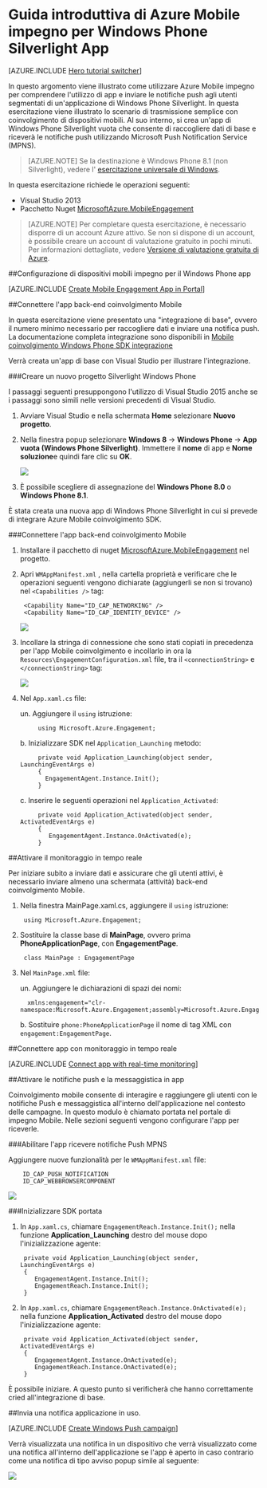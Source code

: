 <properties
    pageTitle="Guida introduttiva di Azure Mobile impegno per Windows Phone Silverlight App"
    description="Informazioni su come usare Azure Mobile coinvolgimento con le notifiche push e analitica per le applicazioni di Windows Phone Silverlight."
    services="mobile-engagement"
    documentationCenter="windows"
    authors="piyushjo"
    manager="dwrede"
    editor="" />

<tags
    ms.service="mobile-engagement"
    ms.workload="mobile"
    ms.tgt_pltfrm="mobile-windows-phone"
    ms.devlang="dotnet"
    ms.topic="hero-article"
    ms.date="08/19/2016"
    ms.author="piyushjo" />

# <a name="get-started-with-azure-mobile-engagement-for-windows-phone-silverlight-apps"></a>Guida introduttiva di Azure Mobile impegno per Windows Phone Silverlight App

[AZURE.INCLUDE [Hero tutorial switcher](../../includes/mobile-engagement-hero-tutorial-switcher.md)]

In questo argomento viene illustrato come utilizzare Azure Mobile impegno per comprendere l'utilizzo di app e inviare le notifiche push agli utenti segmentati di un'applicazione di Windows Phone Silverlight.
In questa esercitazione viene illustrato lo scenario di trasmissione semplice con coinvolgimento di dispositivi mobili. Al suo interno, si crea un'app di Windows Phone Silverlight vuota che consente di raccogliere dati di base e riceverà le notifiche push utilizzando Microsoft Push Notification Service (MPNS).

> [AZURE.NOTE] Se la destinazione è Windows Phone 8.1 (non Silverlight), vedere l' [esercitazione universale di Windows](mobile-engagement-windows-store-dotnet-get-started.md).

In questa esercitazione richiede le operazioni seguenti:

+ Visual Studio 2013
+ Pacchetto Nuget [MicrosoftAzure.MobileEngagement]

> [AZURE.NOTE] Per completare questa esercitazione, è necessario disporre di un account Azure attivo. Se non si dispone di un account, è possibile creare un account di valutazione gratuito in pochi minuti. Per informazioni dettagliate, vedere [Versione di valutazione gratuita di Azure](https://azure.microsoft.com/pricing/free-trial/?WT.mc_id=A0E0E5C02&amp;returnurl=http%3A%2F%2Fazure.microsoft.com%2Fen-us%2Fdocumentation%2Farticles%2Fmobile-engagement-windows-phone-get-started).

##<a id="setup-azme"></a>Configurazione di dispositivi mobili impegno per il Windows Phone app

[AZURE.INCLUDE [Create Mobile Engagement App in Portal](../../includes/mobile-engagement-create-app-in-portal-new.md)]

##<a id="connecting-app"></a>Connettere l'app back-end coinvolgimento Mobile

In questa esercitazione viene presentato una "integrazione di base", ovvero il numero minimo necessario per raccogliere dati e inviare una notifica push. La documentazione completa integrazione sono disponibili in [Mobile coinvolgimento Windows Phone SDK integrazione](mobile-engagement-windows-phone-sdk-overview.md)

Verrà creata un'app di base con Visual Studio per illustrare l'integrazione.

###<a name="create-a-new-windows-phone-silverlight-project"></a>Creare un nuovo progetto Silverlight Windows Phone

I passaggi seguenti presuppongono l'utilizzo di Visual Studio 2015 anche se i passaggi sono simili nelle versioni precedenti di Visual Studio. 

1. Avviare Visual Studio e nella schermata **Home** selezionare **Nuovo progetto**.

2. Nella finestra popup selezionare **Windows 8** -> **Windows Phone** -> **App vuota (Windows Phone Silverlight)**. Immettere il **nome** di app e **Nome soluzione**e quindi fare clic su **OK**.

    ![][1]

3. È possibile scegliere di assegnazione del **Windows Phone 8.0** o **Windows Phone 8.1**.

È stata creata una nuova app di Windows Phone Silverlight in cui si prevede di integrare Azure Mobile coinvolgimento SDK.

###<a name="connect-your-app-to-the-mobile-engagement-backend"></a>Connettere l'app back-end coinvolgimento Mobile

1. Installare il pacchetto di nuget [MicrosoftAzure.MobileEngagement] nel progetto.

2. Apri `WMAppManifest.xml` , nella cartella proprietà e verificare che le operazioni seguenti vengono dichiarate (aggiungerli se non si trovano) nel `<Capabilities />` tag:

        <Capability Name="ID_CAP_NETWORKING" />
        <Capability Name="ID_CAP_IDENTITY_DEVICE" />

    ![][2]

3. Incollare la stringa di connessione che sono stati copiati in precedenza per l'app Mobile coinvolgimento e incollarlo in ora la `Resources\EngagementConfiguration.xml` file, tra il `<connectionString>` e `</connectionString>` tag:

    ![][3]

4. Nel `App.xaml.cs` file:

    un. Aggiungere il `using` istruzione:

            using Microsoft.Azure.Engagement;

    b. Inizializzare SDK nel `Application_Launching` metodo:

            private void Application_Launching(object sender, LaunchingEventArgs e)
            {
              EngagementAgent.Instance.Init();
            }

    c. Inserire le seguenti operazioni nel `Application_Activated`:

            private void Application_Activated(object sender, ActivatedEventArgs e)
            {
               EngagementAgent.Instance.OnActivated(e);
            }

##<a id="monitor"></a>Attivare il monitoraggio in tempo reale

Per iniziare subito a inviare dati e assicurare che gli utenti attivi, è necessario inviare almeno una schermata (attività) back-end coinvolgimento Mobile.

1. Nella finestra MainPage.xaml.cs, aggiungere il `using` istruzione:

        using Microsoft.Azure.Engagement;

2. Sostituire la classe base di **MainPage**, ovvero prima **PhoneApplicationPage**, con **EngagementPage**.

        class MainPage : EngagementPage 
    
3. Nel `MainPage.xml` file:

    un. Aggiungere le dichiarazioni di spazi dei nomi:

         xmlns:engagement="clr-namespace:Microsoft.Azure.Engagement;assembly=Microsoft.Azure.Engagement.EngagementAgent.WP"

    b. Sostituire `phone:PhoneApplicationPage` il nome di tag XML con `engagement:EngagementPage`.

##<a id="monitor"></a>Connettere app con monitoraggio in tempo reale

[AZURE.INCLUDE [Connect app with real-time monitoring](../../includes/mobile-engagement-connect-app-with-monitor.md)]

##<a id="integrate-push"></a>Attivare le notifiche push e la messaggistica in app

Coinvolgimento mobile consente di interagire e raggiungere gli utenti con le notifiche Push e messaggistica all'interno dell'applicazione nel contesto delle campagne. In questo modulo è chiamato portata nel portale di impegno Mobile.
Nelle sezioni seguenti vengono configurare l'app per riceverle.

###<a name="enable-your-app-to-receive-mpns-push-notifications"></a>Abilitare l'app ricevere notifiche Push MPNS

Aggiungere nuove funzionalità per le `WMAppManifest.xml` file:

        ID_CAP_PUSH_NOTIFICATION
        ID_CAP_WEBBROWSERCOMPONENT

   ![][5]

###<a name="initialize-the-reach-sdk"></a>Inizializzare SDK portata

1. In `App.xaml.cs`, chiamare `EngagementReach.Instance.Init();` nella funzione **Application_Launching** destro del mouse dopo l'inizializzazione agente:

        private void Application_Launching(object sender, LaunchingEventArgs e)
        {
           EngagementAgent.Instance.Init();
           EngagementReach.Instance.Init();
        }

2. In `App.xaml.cs`, chiamare `EngagementReach.Instance.OnActivated(e);` nella funzione **Application_Activated** destro del mouse dopo l'inizializzazione agente:

        private void Application_Activated(object sender, ActivatedEventArgs e)
        {
           EngagementAgent.Instance.OnActivated(e);
           EngagementReach.Instance.OnActivated(e);
        }

È possibile iniziare. A questo punto si verificherà che hanno correttamente cried all'integrazione di base.

##<a id="send"></a>Invia una notifica applicazione in uso.

[AZURE.INCLUDE [Create Windows Push campaign](../../includes/mobile-engagement-windows-push-campaign.md)]

Verrà visualizzata una notifica in un dispositivo che verrà visualizzato come una notifica all'interno dell'applicazione se l'app è aperto in caso contrario come una notifica di tipo avviso popup simile al seguente: 

![][6]

<!-- URLs. -->
[MicrosoftAzure.MobileEngagement]: http://go.microsoft.com/?linkid=9874664
[Mobile Engagement Windows Phone SDK documentation]: ../mobile-engagement-windows-phone-integrate-engagement/

<!-- Images. -->
[1]: ./media/mobile-engagement-windows-phone-get-started/project-properties.png
[2]: ./media/mobile-engagement-windows-phone-get-started/wmappmanifest-capabilities.png
[3]: ./media/mobile-engagement-windows-phone-get-started/add-connection-string.png
[5]: ./media/mobile-engagement-windows-phone-get-started/reach-capabilities.png
[6]: ./media/mobile-engagement-windows-phone-get-started/push-screenshot.png
